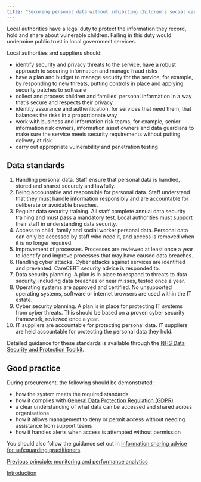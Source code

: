 ```yaml
---
title: "Securing personal data without inhibiting children’s social care practice"
---
```


Local authorities have a legal duty to protect the information they record, hold and share about vulnerable children. Failing in this duty would undermine public trust in local government services.

Local authorities and suppliers should:

* identify security and privacy threats to the service, have a robust approach to securing information and manage fraud risks
* have a plan and budget to manage security for the service, for example, by responding to new threats, putting controls in place and applying security patches to software
* collect and process children and families’ personal information in a way that’s secure and respects their privacy
* identity assurance and authentication, for services that need them, that balances the risks in a proportionate way 
* work with business and information risk teams, for example, senior information risk owners, information asset owners and data guardians to make sure the service meets security requirements without putting delivery at risk
* carry out appropriate vulnerability and penetration testing

## Data standards

1. Handling personal data. Staff ensure that personal data is handled, stored and shared securely and lawfully. 
2. Being accountable and responsible for personal data. Staff understand that they must handle information responsibly and are accountable for deliberate or avoidable breaches.
3. Regular data security training. All staff complete annual data security training and must pass a mandatory test. Local authorities must support their staff in understanding data security.
4. Access to child, family and social worker personal data. Personal data can only be accessed by staff who need it, and access is removed when it is no longer required.
5. Improvement of processes. Processes are reviewed at least once a year to identify and improve processes that may have caused data breaches. 
6. Handling cyber attacks. Cyber attacks against services are identified and prevented. CareCERT security advice is responded to.
7. Data security planning. A plan is in place to respond to threats to data security, including data breaches or near misses, tested once a year. 
8. Operating systems are approved and certified. No unsupported operating systems, software or internet browsers are used within the IT estate.
9. Cyber security planning. A plan is in place for protecting IT systems from cyber threats. This should be based on a proven cyber security framework, reviewed once a year.
10. IT suppliers are accountable for protecting personal data. IT suppliers are held accountable for protecting the personal data they hold.

Detailed guidance for these standards is available through the [NHS Data Security and Protection Toolkit](https://digital.nhs.uk/about-nhs-digital/our-work/nhs-digital-data-and-technology-standards/framework/beta---data-security-standards).

## Good practice

During procurement, the following should be demonstrated:

* how the system meets the required standards 
* how it complies with [General Data Protection Regulation (GDPR)](https://ico.org.uk/for-organisations/guide-to-data-protection/guide-to-the-general-data-protection-regulation-gdpr/)
* a clear understanding of what data can be accessed and shared across organisations
* how it allows management to deny or permit access without needing assistance from support teams
* how it handles alerts when access is attempted without permission

You should also follow the guidance set out in [Information sharing advice for safeguarding practitioners](https://www.gov.uk/government/publications/safeguarding-practitioners-information-sharing-advice).

[Previous principle: monitoring and performance analytics](/principle-6)

[Introduction](/index)
